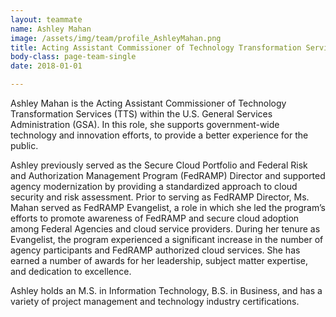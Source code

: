 ```yaml
---
layout: teammate
name: Ashley Mahan
image: /assets/img/team/profile_AshleyMahan.png
title: Acting Assistant Commissioner of Technology Transformation Services (TTS) 
body-class: page-team-single
date: 2018-01-01

---
```

Ashley Mahan is the Acting Assistant Commissioner of Technology Transformation Services (TTS) within the U.S. General Services Administration (GSA). In this role, she supports government-wide technology and innovation efforts, to provide a better experience for the public. 

Ashley previously served as the Secure Cloud Portfolio and Federal Risk and Authorization Management Program (FedRAMP) Director and supported agency modernization by providing a standardized approach to cloud security and risk assessment. Prior to serving as FedRAMP Director, Ms. Mahan served as FedRAMP Evangelist, a role in which she led the program’s efforts to promote awareness of FedRAMP and secure cloud adoption among Federal Agencies and cloud service providers. During her tenure as Evangelist, the program experienced a significant increase in the number of agency participants and FedRAMP authorized cloud services. She has earned a number of awards for her leadership, subject matter expertise, and dedication to excellence. 

Ashley holds an M.S. in Information Technology, B.S. in Business, and has a variety of project management and technology industry certifications.

